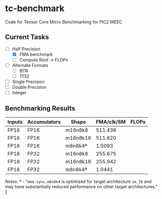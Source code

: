 # tc-benchmark

Code for Tensor Core Micro Benchmarking for PIC2 MEEC

## Current Tasks

- [ ] Half Precision
  - [x] FMA benchmark
  - [ ] Compute Roof -> FLOPs
- [ ] Alternate Formats
  - [ ] Bf16
  - [ ] Tf32
- [ ] Single Precision
- [ ] Double Precision
- [ ] Integer

## Benchmarking Results

| Inputs | Accumulators |  Shape   | FMA/clk/SM | FLOPs |
| ------ | ------------ | -------- | ---------- | ----- |
| FP16   | FP16         | m16n8k8  | 511.438    |       |
| FP16   | FP16         | m16n8k16 | 511.820    |       |
| FP16   | FP16         | m8n8k4ª  | 1.0093     |       |
| FP16   | FP32         | m16n8k8  | 255.675    |       |
| FP16   | FP32         | m16n8k16 | 255.942    |       |
| FP16   | FP32         | m8n8k4ª  | 1.0441     |       |

*Notes:* ª - "`mma.sync.m8n8k4` is optimized for target architecture `sm_70` and may have substantially reduced performance on other target architectures." [1](https://docs.nvidia.com/cuda/parallel-thread-execution/index.html?highlight=alternate#multiply-and-accumulate-instruction-mma)
